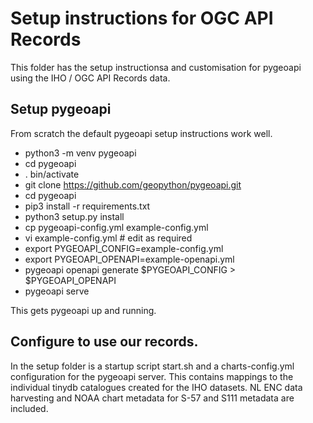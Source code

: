 # Setup instructions for OGC API Records
This folder has the setup instructionsa and customisation for pygeoapi using the IHO / OGC API Records data.

## Setup pygeoapi
From scratch the default pygeoapi setup instructions work well.

* python3 -m venv pygeoapi
* cd pygeoapi
* . bin/activate
* git clone https://github.com/geopython/pygeoapi.git
* cd pygeoapi
* pip3 install -r requirements.txt
* python3 setup.py install
* cp pygeoapi-config.yml example-config.yml
* vi example-config.yml  # edit as required
* export PYGEOAPI_CONFIG=example-config.yml
* export PYGEOAPI_OPENAPI=example-openapi.yml
* pygeoapi openapi generate $PYGEOAPI_CONFIG > $PYGEOAPI_OPENAPI
* pygeoapi serve

This gets pygeoapi up and running.

## Configure to use our records.
In the setup folder is a startup script start.sh and a charts-config.yml configuration for the pygeoapi server. This contains mappings to the individual tinydb catalogues created for the IHO datasets. NL ENC data harvesting and NOAA chart metadata for S-57 and S111 metadata are included.

